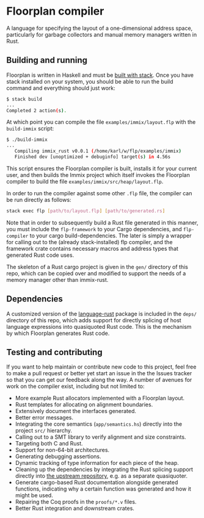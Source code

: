 # Floorplan compiler

A language for specifying the layout of a one-dimensional address space, particularly
for garbage collectors and manual memory managers written in Rust.

## Building and running

Floorplan is written in Haskell and must be [built with stack](https://docs.haskellstack.org/en/stable/README/).
Once you have stack installed on your system, you should be able to run the build
command and everything should just work:

```bash
$ stack build
...
Completed 2 action(s).
```

At which point you can compile the file `examples/immix/layout.flp` with
the `build-immix` script:

```bash
$ ./build-immix
...
   Compiling immix_rust v0.0.1 (/home/karl/w/flp/examples/immix)
   Finished dev [unoptimized + debuginfo] target(s) in 4.56s
```

This script ensures the Floorplan compiler is built, installs it for your current
user, and then builds the Immix project which itself invokes the Floorplan compiler
to build the file `examples/immix/src/heap/layout.flp`.

In order to run the compiler against some other `.flp` file, the compiler can
be run directly as follows:

```bash
stack exec flp [path/to/layout.flp] [path/to/generated.rs]
```

Note that in order to subsequently build a Rust file generated in this manner,
you must include the `flp-framework` to your Cargo dependencies, and `flp-compiler`
to your cargo build-dependencies. The later is simply a wrapper for calling out
to the (already stack-installed) flp compiler, and the framework crate contains
necessary macros and address types that generated Rust code uses.

The skeleton of a Rust cargo project is given in the `gen/` directory of this
repo, which can be copied over and modified to support the needs of a memory
manager other than immix-rust.

## Dependencies

A customized version of the [language-rust](https://github.com/harpocrates/language-rust)
package is included in the `deps/` directory of this repo, which adds support for
directly splicing of host language expressions into quasiquoted Rust code. This is the
mechanism by which Floorplan generates Rust code.

## Testing and contributing

If you want to help maintain or contribute new code to this project, feel free to
make a pull request or better yet start an issue in the the Issues tracker so that
you can get our feedback along the way. A number of avenues for work on the compiler
exist, including but not limited to:

- More example Rust allocators implemented with a Floorplan layout.
- Rust templates for allocating on alignment boundaries.
- Extensively document the interfaces generated.
- Better error messages.
- Integrating the core semantics (`app/semantics.hs`) directly into the project
  `src/` hierarchy.
- Calling out to a SMT library to verify alignment and size constraints.
- Targeting both C and Rust.
- Support for non-64-bit architectures.
- Generating debugging assertions.
- Dynamic tracking of type information for each piece of the heap.
- Cleaning up the dependencies by integrating the Rust splicing support directly
  into [the upstream repository](https://github.com/harpocrates/language-rust),
  e.g. as a separate quasiquoter.
- Generate cargo-based Rust documentation alongside generated functions, indicating
  why a certain function was generated and how it might be used.
- Repairing the Coq proofs in the `proofs/*.v` files.
- Better Rust integration and downstream crates.

